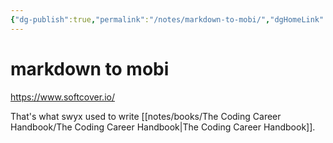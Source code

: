 ```yaml
---
{"dg-publish":true,"permalink":"/notes/markdown-to-mobi/","dgHomeLink":true,"dgPassFrontmatter":false,"dgShowBacklinks":true,"dgShowLocalGraph":false}
---
```


# markdown to mobi

https://www.softcover.io/

That's what swyx used to write [[notes/books/The Coding Career Handbook/The Coding Career Handbook|The Coding Career Handbook]].
